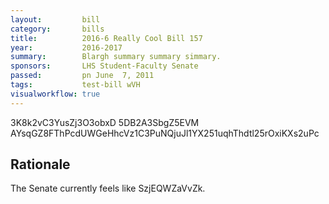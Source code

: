 ```yaml
---
layout:         bill
category:       bills
title:          2016-6 Really Cool Bill 157
year:           2016-2017
summary:        Blargh summary summary simmary.
sponsors:       LHS Student-Faculty Senate
passed:         pn June  7, 2011
tags:           test-bill wVH
visualworkflow: true
---
```



3K8k2vC3YusZj3O3obxD 5DB2A3SbgZ5EVM AYsqGZ8FThPcdUWGeHhcVz1C3PuNQjuJl1YX251uqhThdtl25rOxiKXs2uPc 




Rationale
---------
The Senate currently feels like SzjEQWZaVvZk.
